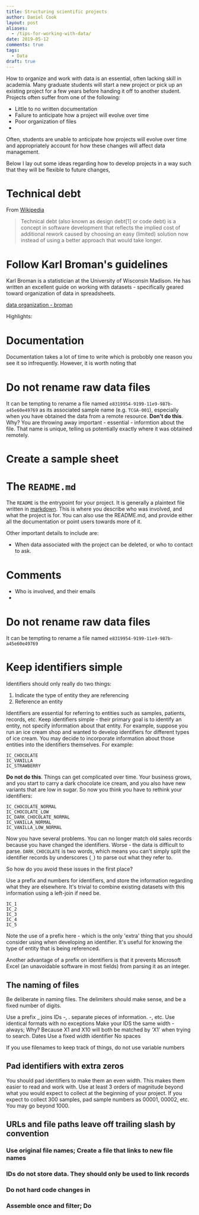 ```yaml
---
title: Structuring scientific projects
author: Daniel Cook
layout: post
aliases:
  - /tips-for-working-with-data/
date: 2019-05-12
comments: true
tags:
  - Data
draft: true
---
```


How to organize and work with data is an essential, often lacking skill in academia. Many graduate students will start a new project or pick up an existing project for a few years before handing it off to another student. Projects often suffer from one of the following:

* Little to no written documentation
* Failure to anticipate how a project will evolve over time
* Poor organization of files
* 

Often, students are unable to anticipate how projects will evolve over time and appropriately account for how these changes will affect data management.

Below I lay out some ideas regarding how to develop projects in a way such that they will be flexible to future changes, 

# Technical debt

From [Wikipedia](https://en.wikipedia.org/wiki/Technical_debt)

> Technical debt (also known as design debt[1] or code debt) is a concept in software development that reflects the implied cost of additional rework caused by choosing an easy (limited) solution now instead of using a better approach that would take longer.

# Follow Karl Broman's guidelines

Karl Broman is a statistician at the University of Wisconsin Madison. He has written an excellent guide on working with datasets - specifically geared toward organization of data in spreadsheets.

[data organization - broman](https://kbroman.org/dataorg/)

Highlights:

# Documentation

Documentation takes a lot of time to write which is probobly one reason you see it so infrequently. However, it is worth noting that 


# Do not rename raw data files

It can be tempting to rename a file named `e8319954-9199-11e9-987b-a45e60e49769` as its associated sample name (e.g. `TCGA-001`), especially when you have obtained the data from a remote resource. <strong>Don't do this</strong>. Why? You are throwing away important - essential - informtion about the file. That name is unique, telling us potentially exactly where it was obtained remotely.

# Create a sample sheet



# The `README.md`

The `README` is the entrypoint for your project. It is generally a plaintext file written in [markdown](https://daringfireball.net/projects/markdown/).  This is where you describe who was involved, and what the project is for. You can also use the README.md, and provide either all the documentation or point users towards more of it.

Other important details to include are:

* When data associated with the project can be deleted, or who to contact to ask.

# Comments

* Who is involved, and their emails
* 


# Do not rename raw data files

It can be tempting to rename a file named `e8319954-9199-11e9-987b-a45e60e49769`


# Keep identifiers simple 

Identifiers should only really do two things:

1. Indicate the type of entity they are referencing
2. Reference an entity

Identifiers are essential for referring to entities such as samples, patients, records, etc. Keep identifiers simple - their primary goal is to identify an entity, not specify information about that entity. For example, suppose you run an ice cream shop and wanted to develop identifiers for different types of ice cream. You may decide to incorporate information about those entities into the identifiers themselves. For example:

```
IC_CHOCOLATE
IC_VANILLA
IC_STRAWBERRY
```

__Do not do this__. Things can get complicated over time. Your business grows, and you start to carry a dark chocolate ice cream, and you also have new variants that are low in sugar. So now you think you have to rethink your identifiers: 

```
IC_CHOCOLATE_NORMAL
IC_CHOCOLATE_LOW
IC_DARK_CHOCOLATE_NORMAL
IC_VANILLA_NORMAL
IC_VANILLA_LOW_NORMAL
```

Now you have several problems. You can no longer match old sales records because you have changed the identifiers. Worse - the data is difficult to parse. `DARK_CHOCOLATE` is two words, which means you can't simply split the identifier records by underscores (`_`) to parse out what they refer to.

So how do you avoid these issues in the first place?

Use a prefix and numbers for identifiers, and store the information regarding what they are elsewhere. It's trivial to combine existing datasets with this information using a left-join if need be.

```
IC_1
IC_2
IC_3
IC_4
IC_5
```

Note the use of a prefix here - which is the only 'extra' thing that you should consider using when developing an identifier. It's useful for knowing the type of entity that is being referenced.


Another advantage of a prefix on identifiers is that it prevents Microsoft Excel (an unavoidable software in most fields) from parsing it as an integer.

## The naming of files
Be deliberate in naming files. The delimiters should make sense, and be a fixed number of digits.

Use a prefix
_ joins IDs
-, . separate pieces of information.
<run>-<asdf>, etc.
Use identical formats with no exceptions
Make your IDS the same width - always; Why? Because X1 and X10 will both be matched by ‘X1’ when trying to search.
Dates
Use a fixed width identifier
No spaces

If you use filenames to keep track of things, do not use variable numbers

## Pad identifiers with extra zeros

You should pad identifiers to make them an even width. This makes them easier to read and work with. Use at least 3 orders of magnitude beyond what you would expect to collect at the beginning of your project. If you expect to collect 300 samples, pad sample numbers as 00001, 00002, etc. You may go beyond 1000. 

## URLs and file paths leave off trailing slash by convention

### Use original file names; Create a file that links to new file names

### IDs do not store data. They should only be used to link records

### Do not hard code changes in

### Assemble once and filter; Do
